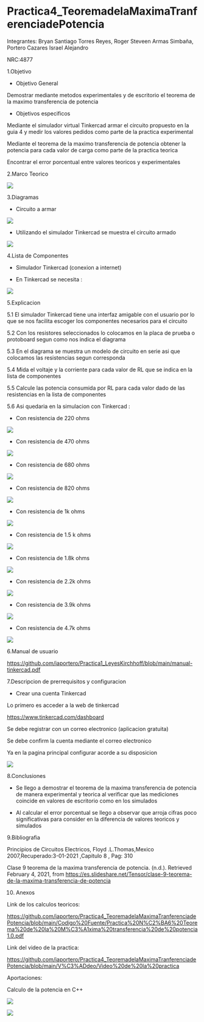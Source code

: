 # Practica4_TeoremadelaMaximaTranferenciadePotencia
Integrantes: Bryan Santiago Torres Reyes, Roger Steveen Armas Simbaña, Portero Cazares Israel Alejandro

NRC:4877

1.Objetivo

*  Objetivo General

Demostrar mediante metodos experimentales y de escritorio el teorema de  la maximo transferencia de potencia

*  Objetivos especificos

Mediante el simulador virtual Tinkercad armar el circuito propuesto en la guia 4 y medir los valores pedidos como parte de la practica experimental

Mediante el teorema de la maximo transferencia de potencia  obtener  la potencia para cada valor de carga como parte de la practica teorica

Encontrar el error porcentual  entre valores teoricos y experimentales


2.Marco Teorico

![](https://github.com/iaportero/Practica4_TeoremadelaMaximaTranferenciadePotencia/blob/main/Imagenes/im1.jpg)


3.Diagramas

*  Circuito a armar

![](https://github.com/iaportero/Practica4_TeoremadelaMaximaTranferenciadePotencia/blob/main/Imagenes/im%202.png)

*  Utilizando el  simulador Tinkercad se muestra el circuito armado

![](https://github.com/iaportero/Practica4_TeoremadelaMaximaTranferenciadePotencia/blob/main/Imagenes/WhatsApp%20Image%202021-02-04%20at%2016.35.10.jpeg)


4.Lista de Componentes

*  Simulador Tinkercad (conexion a internet)

*  En Tinkercad se necesita :

![](https://github.com/iaportero/Practica4_TeoremadelaMaximaTranferenciadePotencia/blob/main/Imagenes/im%204.png)


5.Explicacion

5.1 El simulador Tinkercad tiene una interfaz amigable con el usuario por lo que se nos facilita escoger los componentes necesarios para el circuito

5.2 Con los resistores seleccionados lo colocamos en la placa de prueba o protoboard segun como nos indica el diagrama

5.3 En el diagrama se muestra un modelo de circuito  en  serie  asi que colocamos las resistencias segun corresponda

5.4  Mida el voltaje y la corriente para cada valor de RL que se indica en la lista de componentes

5.5  Calcule las potencia consumida por RL para cada valor dado de las resistencias en la lista de componentes

5.6 Asi quedaria en la simulacion con Tinkercad :

*  Con  resistencia de 220 ohms

![](https://github.com/iaportero/Practica4_TeoremadelaMaximaTranferenciadePotencia/blob/main/Imagenes/WhatsApp%20Image%202021-02-04%20at%2016.53.11.jpeg)

*  Con resistencia de  470 ohms

![](https://github.com/iaportero/Practica4_TeoremadelaMaximaTranferenciadePotencia/blob/main/Imagenes/WhatsApp%20Image%202021-02-04%20at%2016.53.11%20(2).jpeg)

*  Con resistencia de 680 ohms

![](https://github.com/iaportero/Practica4_TeoremadelaMaximaTranferenciadePotencia/blob/main/Imagenes/WhatsApp%20Image%202021-02-04%20at%2016.53.18.jpeg)

* Con resistencia de  820  ohms

![](https://github.com/iaportero/Practica4_TeoremadelaMaximaTranferenciadePotencia/blob/main/Imagenes/WhatsApp%20Image%202021-02-04%20at%2016.53.18.jpeg)

* Con resistencia de  1k ohms

![](https://github.com/iaportero/Practica4_TeoremadelaMaximaTranferenciadePotencia/blob/main/Imagenes/WhatsApp%20Image%202021-02-04%20at%2016.53.19.jpeg)

* Con resistencia de  1.5 k ohms

![](https://github.com/iaportero/Practica4_TeoremadelaMaximaTranferenciadePotencia/blob/main/Imagenes/WhatsApp%20Image%202021-02-04%20at%2016.53.19%20(2).jpeg)

* Con resistencia de  1.8k ohms

![](https://github.com/iaportero/Practica4_TeoremadelaMaximaTranferenciadePotencia/blob/main/Imagenes/WhatsApp%20Image%202021-02-04%20at%2016.53.19%20(3).jpeg)

*  Con resistencia de 2.2k ohms

![](https://github.com/iaportero/Practica4_TeoremadelaMaximaTranferenciadePotencia/blob/main/Imagenes/WhatsApp%20Image%202021-02-04%20at%2016.53.19%20(4).jpeg)

* Con resistencia de   3.9k ohms

![](https://github.com/iaportero/Practica4_TeoremadelaMaximaTranferenciadePotencia/blob/main/Imagenes/WhatsApp%20Image%202021-02-04%20at%2016.53.20.jpeg)

* Con resistencia de  4.7k ohms

![](https://github.com/iaportero/Practica4_TeoremadelaMaximaTranferenciadePotencia/blob/main/Imagenes/WhatsApp%20Image%202021-02-04%20at%2016.53.20%20(1).jpeg)


6.Manual de usuario

https://github.com/iaportero/Practica1_LeyesKirchhoff/blob/main/manual-tinkercad.pdf


7.Descripcion de prerrequisitos y configuracion

*  Crear una cuenta Tinkercad

Lo primero es acceder a la web de tinkercad

https://www.tinkercad.com/dashboard

Se debe registrar con un correo electronico (aplicacion gratuita)

Se debe confirm la cuenta mediante el correo electronico

Ya en la pagina principal configurar acorde a su disposicion

![](https://github.com/iaportero/Practica1_LeyesKirchhoff/blob/main/Foto%208.png)


8.Conclusiones

*  Se llego a demostrar  el teorema de la maxima transferencia de potencia  de manera experimental y teorica al verificar que las mediciones coincide en valores de escritorio como en los simulados

*  Al calcular el error porcentual se  llego a observar  que arroja cifras  poco significativas  para consider en la diferencia  de valores teoricos y simulados

9.Bibliografia

Principios de Circuitos Electricos, Floyd .L.Thomas,Mexico 2007,Recuperado:3-01-2021 ,Capitulo 8 , Pag: 310

Clase 9 teorema de la maxima transferencia de potencia. (n.d.). Retrieved February 4, 2021, from https://es.slideshare.net/Tensor/clase-9-teorema-de-la-maxima-transferencia-de-potencia

10. Anexos

Link de los calculos teoricos:

https://github.com/iaportero/Practica4_TeoremadelaMaximaTranferenciadePotencia/blob/main/Codigo%20Fuente/Practica%20N%C2%BA6%20Teorema%20de%20la%20M%C3%A1xima%20transferencia%20de%20potencia1.0.pdf

Link del video de la practica:

https://github.com/iaportero/Practica4_TeoremadelaMaximaTranferenciadePotencia/blob/main/V%C3%ADdeo/Video%20de%20la%20practica

Aportaciones:

Calculo de la potencia en C++

![](https://github.com/iaportero/Practica4_TeoremadelaMaximaTranferenciadePotencia/blob/main/Imagenes/WhatsApp%20Image%202021-02-04%20at%2016.43.09.jpeg)

![](https://github.com/iaportero/Practica4_TeoremadelaMaximaTranferenciadePotencia/blob/main/Imagenes/WhatsApp%20Image%202021-02-04%20at%2016.46.23.jpeg)







